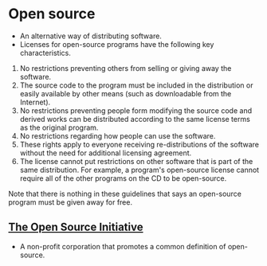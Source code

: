 # Open source

- An alternative way of distributing software.
- Licenses for open-source programs have the following key characteristics.

1. No restrictions preventing others from selling or giving away the software.
2. The source code to the program must be included in the distribution or easily available by other means (such as downloadable from the Internet).
3. No restrictions preventing people form modifying the source code and derived works can be distributed according to the same license terms as the original program.
4. No restrictions regarding how people can use the software.
5. These rights apply to everyone receiving re-distributions of the software without the need for additional licensing agreement.
6. The license cannot put restrictions on other software that is part of the same distribution. For example, a program's open-source license cannot require all of the other programs on the CD to be open-source.

Note that there is nothing in these guidelines that says an open-source program must be given away for free.

## [The Open Source Initiative](www.opensource.org)
- A non-profit corporation that promotes a common definition of open-source.
